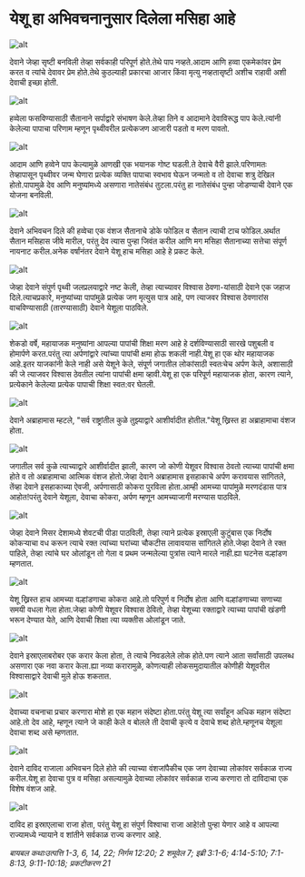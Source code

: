 # येशू हा अभिवचनानुसार दिलेला मसिहा आहे

![alt](https://cdn.door43.org/obs/jpg/360px/obs-en-48-01.jpg)

देवाने जेव्हा सृष्टी बनविली तेव्हा सर्वकाही परिपूर्ण होते.तेथे पाप नव्हते.आदाम आणि हव्वा एकमेकांवर प्रेम करत व त्यांचे देवावर प्रेम होते.तेथे कुठल्याही प्रकारचा आजार किंवा मृत्यु नव्हतासृष्टी अशीच राहावी अशी देवाची इच्छा होती.

![alt](https://cdn.door43.org/obs/jpg/360px/obs-en-48-02.jpg)

हव्वेला फसविण्यासाठी सैतानाने सर्पाद्वारे संभाषण केले.तेव्हा तिने व आदामाने देवाविरूद्ध पाप केले.त्यांनी केलेल्या पापाचा परिणाम म्हणून पृथ्वीवरील प्रत्येकजण आजारी पडतो व मरण पावतो.

![alt](https://cdn.door43.org/obs/jpg/360px/obs-en-48-03.jpg)

आदाम आणि हव्वेने पाप केल्यामुळे आणखी एक भयानक गोष्ट घडली.ते देवाचे वैरी झाले.परिणामतः तेव्हापासून पृथ्वीवर जन्म घेणारा प्रत्येक व्यक्ति पापाचा स्वभाव घेऊन जन्मतो व तो देवाचा शत्रु देखिल होतो.पापामुळे देव आणि मनुष्यांमध्ये असणारा नातेसंबंध तुटला.परंतु हा नातेसंबंध पुन्हा जोडण्याची देवाने एक योजना बनविली.

![alt](https://cdn.door43.org/obs/jpg/360px/obs-en-48-04.jpg)

देवाने अभिवचन दिले की हव्वेचा एक वंशज सैतानाचे डोके फोडिल व सैतान  त्याची टाच फोडिल.अर्थात सैतान मसिहास जीवे मारील, परंतु देव त्यास पुन्हा जिवंत करील आणि मग मसिहा सैतानाच्या सत्तेचा संपूर्ण नायनाट करील.अनेक वर्षांनंतर देवाने येशू हाच मसिहा आहे हे प्रकट केले.

![alt](https://cdn.door43.org/obs/jpg/360px/obs-en-48-05.jpg)

जेव्हा देवाने संपुर्ण पृथ्वी जलप्रलयाद्वारे नष्ट केली, तेव्हा त्याच्यावर विश्वास ठेवणा-यांसाठी देवाने एक जहाज दिले.त्याचप्रकारे, मनुष्यांच्या पापांमुळे प्रत्येक जण मृत्युस पात्र आहे, पण त्याजवर विश्वास ठेवणारांस वाचविण्यासाठी (तारण्यासाठी) देवाने येशूला पाठविले.

![alt](https://cdn.door43.org/obs/jpg/360px/obs-en-48-06.jpg)

शेकडो वर्षे, महायाजक मनुष्यांना आपल्या पापांची शिक्षा मरण आहे हे दर्शविण्यासाठी सारखे पशुबली व होमार्पणे करत.परंतु त्या अर्पणांद्वारे त्यांच्या पापांची क्षमा होऊ शकली नाही.येशू हा एक थोर महायाजक आहे.इतर याजकांनी केले नाही असे येशूने केले, संपूर्ण जगातील लोकांसाठी स्वतःचेच अर्पण केले, अशासाठी की जे त्याजवर विश्वास ठेवतील त्यांना पापांची क्षमा व्हावी.येशू हा एक परिपूर्ण महायाजक होता, कारण त्याने, प्रत्येकाने केलेल्या प्रत्येक पापाची शिक्षा स्वत:वर घेतली.

![alt](https://cdn.door43.org/obs/jpg/360px/obs-en-48-07.jpg)

देवाने अब्राहामास म्हटले, "सर्व राष्ट्रांतील कुळे तुझ्याद्वारे आशीर्वादीत होतील."येशू ख्रिस्त हा अब्राहामाचा वंशज होता.

![alt](https://cdn.door43.org/obs/jpg/360px/obs-en-48-08.jpg)

जगातील सर्व कुळे त्याच्याद्वारे आशीर्वादीत झाली, कारण जो कोणी येशूवर विश्वास ठेवतो त्याच्या पापांची क्षमा होते व तो अब्राहामाचा आत्मिक वंशज होतो.जेव्हा देवाने अब्राहामास इसहाकाचे अर्पण करावयास सांगितले, तेंव्हा देवाने इसहाकाच्या ऐवजी, अर्पणासाठी कोकरा पुरविला होता.आम्ही आमच्या पापांमुळे मरणदंडास पात्र आहोत!परंतु देवाने येशूला, देवाचा कोकरा, अर्पण म्हणून आमच्याजागी मरण्यास पाठविले.

![alt](https://cdn.door43.org/obs/jpg/360px/obs-en-48-09.jpg)

जेव्हा देवाने मिसर देशामध्ये शेवटची पीडा पाठविली, तेव्हा त्याने प्रत्येक इस्राएली कुटुंबास एक निर्दोष कोकऱ्याचा वध करून त्याचे रक्त त्यांच्या घरांच्या चौकटीस लावावयास सांगितले होते.जेव्हा देवाने ते रक्त पाहिले, तेव्हा त्यांचे घर ओलांडून तो गेला व प्रथम जन्मलेल्या पुत्रांस त्याने मारले नाही.ह्या घटनेस वल्हांडण म्हणतात.

![alt](https://cdn.door43.org/obs/jpg/360px/obs-en-48-10.jpg)

येशू ख्रिस्त हाच आमच्या वल्हांडणाचा कोकरा आहे.तो परिपुर्ण व निर्दोष होता आणि वल्हांडणाच्या सणाच्या समयी वधला गेला होता.जेव्हा कोणी येशूवर विश्वास ठेवितो, तेव्हा येशूच्या रक्ताद्वारे त्याच्या पापांची खंडणी भरून देण्यात येते, आणि देवाची शिक्षा त्या व्यक्तीस ओलांडून जाते. 

![alt](https://cdn.door43.org/obs/jpg/360px/obs-en-48-11.jpg)

देवाने इस्राएलाबरोबर एक करार केला होता, ते त्याचे निवडलेले लोक होते.पण त्याने आता सर्वांसाठी उपलब्ध असणारा एक नवा करार केला.ह्या नव्या करारामुळे, कोणत्याही लोकसमुदायातील कोणीही येशूवरील विश्वासाद्वारे देवाची मुले होऊ शकतात.

![alt](https://cdn.door43.org/obs/jpg/360px/obs-en-48-12.jpg)

देवाच्या वचनाचा प्रचार करणारा मोशे हा एक महान संदेष्टा होता.परंतु येशू त्या सर्वांहून अधिक महान संदेष्टा आहे.तो देव आहे, म्हणून त्याने जे काही केले व बोलले ती देवाची कृत्ये व देवाचे शब्द होते.म्हणूनच येशूला देवाचा शब्द असे म्हणतात.

![alt](https://cdn.door43.org/obs/jpg/360px/obs-en-48-13.jpg)

देवाने दाविद राजाला अभिवचन दिले होते की त्याच्या वंशजांपैकीच एक जण देवाच्या लोकांवर सर्वकाळ राज्य करील.येशू हा देवाचा पुत्र व मसिहा असल्यामुळे देवाच्या लोकांवर सर्वकाळ राज्य करणारा तो दाविदाचा एक विशेष वंशज आहे.

![alt](https://cdn.door43.org/obs/jpg/360px/obs-en-48-14.jpg)

दाविद हा इस्राएलाचा राजा होता, परंतु येशू हा संपुर्ण विश्वाचा राजा आहे!तो पुन्हा येणार आहे व आपल्या राज्यामध्ये न्यायाने व शांतीने सर्वकाळ राज्य करणार आहे.

_बायबल कथाःउत्पत्ति 1-3, 6, 14, 22; निर्गम 12:20; 2 शमूवेल 7; इब्री 3:1-6; 4:14-5:10; 7:1-8:13, 9:11-10:18; प्रकटीकरण 21_